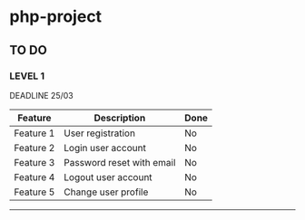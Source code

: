 # php-project
## TO DO

### LEVEL 1
DEADLINE 25/03

| Feature | Description | Done |
| ------ | ----------- | ------ |
| Feature 1 | User registration | No |
| Feature 2 | Login user account | No |
| Feature 3 | Password reset with email | No |
| Feature 4 | Logout user account | No |
| Feature 5 | Change user profile | No |

***